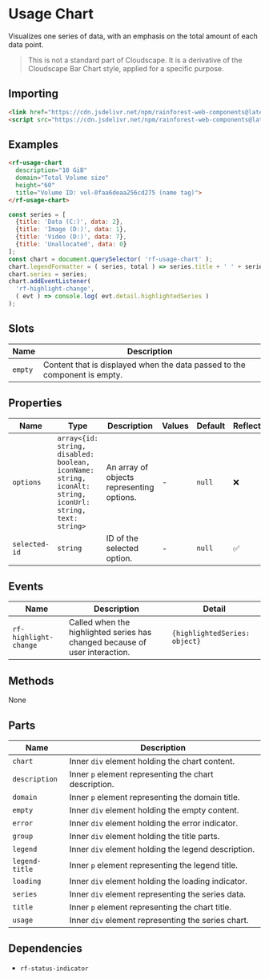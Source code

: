 # Usage Chart

Visualizes one series of data, with an emphasis on the total amount of each data point.

> This is not a standard part of Cloudscape. It is a derivative of the Cloudscape Bar Chart style, applied for a specific purpose.

## Importing

``` html
<link href="https://cdn.jsdelivr.net/npm/rainforest-web-components@latest/rainforest.css" rel="stylesheet">
<script src="https://cdn.jsdelivr.net/npm/rainforest-web-components@latest/components/usage-chart.js" type="module"></script>
```

## Examples

``` html
<rf-usage-chart 
  description="10 GiB"
  domain="Total Volume size" 
  height="60"
  title="Volume ID: vol-0faa6deaa256cd275 (name tag)">
</rf-usage-chart>
```

``` javascript
const series = [
  {title: 'Data (C:)', data: 2},
  {title: 'Image (D:)', data: 1},
  {title: 'Video (D:)', data: 7},
  {title: 'Unallocated', data: 0}
];
const chart = document.querySelector( 'rf-usage-chart' );
chart.legendFormatter = ( series, total ) => series.title + ' ' + series.data + ' GiB';
chart.series = series;
chart.addEventListener( 
  'rf-highlight-change', 
  ( evt ) => console.log( evt.detail.highlightedSeries ) 
);
```

## Slots

| Name | Description |
| --- | --- |
| `empty` | Content that is displayed when the data passed to the component is empty. |

## Properties

| Name | Type | Description | Values | Default | Reflects |
| --- | --- | --- | --- | --- | --- |
| `options` | `array<{id: string, disabled: boolean, iconName: string, iconAlt: string, iconUrl: string, text: string>` | An array of objects representing options. | - | `null` | ❌ |
| `selected-id`  | `string` | ID of the selected option. | - | `null` | ✅ |

## Events

| Name | Description | Detail |
| --- | --- | --- |
| `rf-highlight-change` | Called when the highlighted series has changed because of user interaction. | `{highlightedSeries: object}` |

## Methods

None

## Parts

| Name | Description |
| --- | --- |
| `chart` | Inner `div` element holding the chart content. |
| `description` | Inner `p` element representing the chart description. |
| `domain` | Inner `p` element representing the domain title. |
| `empty` | Inner `div` element holding the empty content. |
| `error` | Inner `div` element holding the error indicator. |
| `group` | Inner `div` element holding the title parts. |
| `legend` | Inner `div` element holding the legend description. |
| `legend-title` | Inner `p` element representing the legend title. |
| `loading` | Inner `div` element holding the loading indicator. |
| `series` | Inner `div` element representing the series data. |
| `title` | Inner `p` element representing the chart title. |
| `usage` | Inner `div` element representing the series chart. |

## Dependencies

- `rf-status-indicator`
